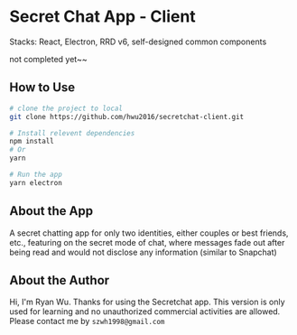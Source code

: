 # Secret Chat App - Client
Stacks: React, Electron, RRD v6, self-designed common components

not completed yet~~

## How to Use
```sh
# clone the project to local 
git clone https://github.com/hwu2016/secretchat-client.git

# Install relevent dependencies
npm install
# Or
yarn

# Run the app
yarn electron

```

## About the App
A secret chatting app for only two identities, either couples or best friends, etc., featuring on the secret mode of chat, where messages fade out after being read and would not disclose any information (similar to Snapchat)

## About the Author
Hi, I'm Ryan Wu. Thanks for using the Secretchat app. This version is only used for learning and no unauthorized commercial activities are allowed. Please contact me by `szwh1998@gmail.com`

